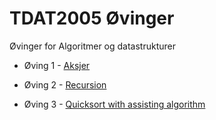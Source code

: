 # TDAT2005 Øvinger
Øvinger for Algoritmer og datastrukturer

* Øving 1 - [Aksjer](/oving1)

* Øving 2 - [Recursion](/oving2)

* Øving 3 - [Quicksort with assisting algorithm](/oving3)
